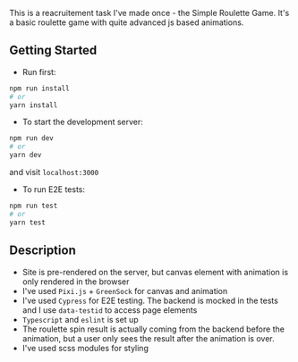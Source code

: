This is a reacruitement task I've made once - the Simple Roulette Game.
It's a basic roulette game with quite advanced js based animations.

## Getting Started

- Run first:
```bash
npm run install
# or
yarn install
```

- To start the development server:

```bash
npm run dev
# or
yarn dev
```
and visit `localhost:3000`


- To run E2E tests:

```bash
npm run test
# or
yarn test
```

## Description
- Site is pre-rendered on the server, but canvas element with animation is only rendered in the browser
- I've used `Pixi.js` + `GreenSock` for canvas and animation
- I've used `Cypress` for E2E testing. The backend is mocked in the tests and I use `data-testid` to access page elements
- `Typescript` and `eslint` is set up
- The roulette spin result is actually coming from the backend before the animation, but a user only sees the result after the animation is over.
- I've used scss modules for styling
